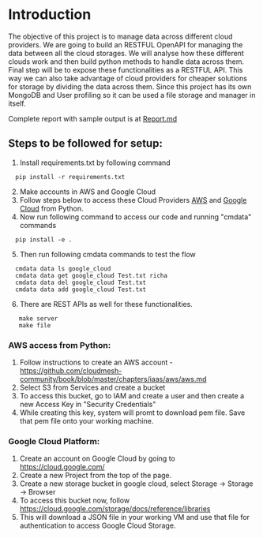 # Introduction

The objective of this project is to manage data across different cloud providers. We are going to build an RESTFUL OpenAPI for managing the data between all the cloud storages. We will analyse how these different clouds work and then build python methods to handle data across them. Final step will be to expose these functionalities as a RESTFUL API. This way we can also take advantage of cloud providers for cheaper solutions for storage by dividing the data across them. Since this project has its own MongoDB and User profiling so it can be used a file storage and manager in itself.

Complete report with sample output is at [Report.md](https://github.com/cloudmesh-community/fa18-516-18/blob/master/project-report/report.md)


## Steps to be followed for setup:

1. Install requirements.txt by following command
```
  pip install -r requirements.txt
```

2. Make accounts in AWS and Google Cloud
3. Follow steps below to access these Cloud Providers [AWS](https://github.com/cloudmesh-community/fa18-516-18/blob/master/project-code/README.md#aws-access-from-python) and [Google Cloud](https://github.com/cloudmesh-community/fa18-516-18/blob/master/project-code/README.md#google-cloud-platform) from Python.
4. Now run following command to access our code and running "cmdata" commands
```
  pip install -e .
```
5. Then run following cmdata commands to test the flow
```
  cmdata data ls google_cloud
  cmdata data get google_cloud Test.txt richa
  cmdata data del google_cloud Test.txt
  cmdata data add google_cloud Test.txt
```

6. There are REST APIs as well for these functionalities.
```
   make server
   make file
```


### AWS access from Python:

1. Follow instructions to create an AWS account - https://github.com/cloudmesh-community/book/blob/master/chapters/iaas/aws/aws.md
2. Select S3 from Services and create a bucket
3. To access this bucket, go to IAM and create a user and then create a new Access Key in "Security Credentials"
4. While creating this key, system will promt to download pem file. Save that pem file onto your working machine.


### Google Cloud Platform:

1. Create an account on Google Cloud by going to https://cloud.google.com/
2. Create a new Project from the top of the page.
3. Create a new storage bucket in google cloud, select Storage -> Storage -> Browser
4. To access this bucket now, follow https://cloud.google.com/storage/docs/reference/libraries
5. This will download a JSON file in your working VM and use that file for authentication to access Google Cloud Storage.
